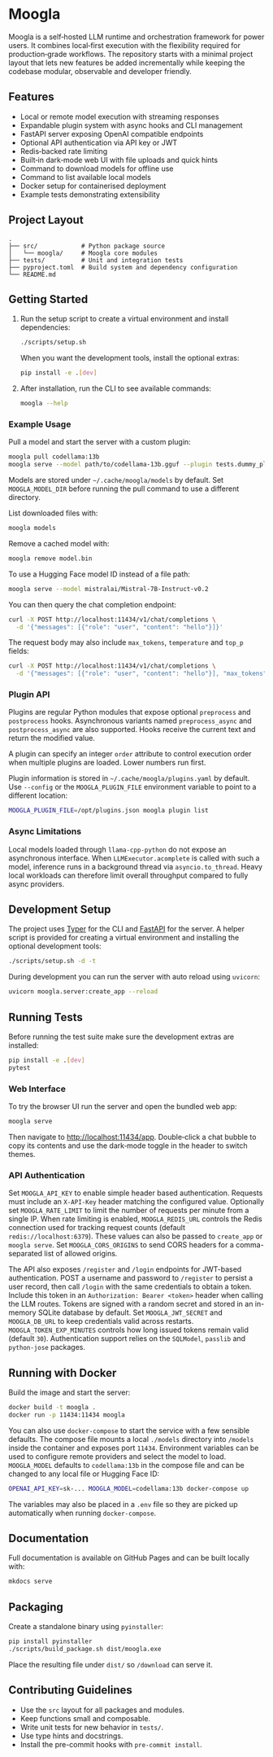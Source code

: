# Moogla

Moogla is a self‑hosted LLM runtime and orchestration framework for power users.
It combines local‑first execution with the flexibility required for
production‑grade workflows.  The repository starts with a minimal project layout
that lets new features be added incrementally while keeping the codebase
modular, observable and developer friendly.

## Features

- Local or remote model execution with streaming responses
- Expandable plugin system with async hooks and CLI management
- FastAPI server exposing OpenAI compatible endpoints
- Optional API authentication via API key or JWT
- Redis‑backed rate limiting
- Built‑in dark‑mode web UI with file uploads and quick hints
- Command to download models for offline use
- Command to list available local models
- Docker setup for containerised deployment
- Example tests demonstrating extensibility

## Project Layout

```
.
├── src/            # Python package source
│   └── moogla/     # Moogla core modules
├── tests/          # Unit and integration tests
├── pyproject.toml  # Build system and dependency configuration
└── README.md
```

## Getting Started

1. Run the setup script to create a virtual environment and install
   dependencies:

   ```bash
   ./scripts/setup.sh
   ```

   When you want the development tools, install the optional extras:

   ```bash
   pip install -e .[dev]
   ```

2. After installation, run the CLI to see available commands:

   ```bash
   moogla --help
   ```

### Example Usage

Pull a model and start the server with a custom plugin:

```bash
moogla pull codellama:13b
moogla serve --model path/to/codellama-13b.gguf --plugin tests.dummy_plugin
```
Models are stored under `~/.cache/moogla/models` by default. Set `MOOGLA_MODEL_DIR` before running the pull command to use a different directory.

List downloaded files with:

```bash
moogla models
```

Remove a cached model with:

```bash
moogla remove model.bin
```

To use a Hugging Face model ID instead of a file path:

```bash
moogla serve --model mistralai/Mistral-7B-Instruct-v0.2
```

You can then query the chat completion endpoint:

```bash
curl -X POST http://localhost:11434/v1/chat/completions \
  -d '{"messages": [{"role": "user", "content": "hello"}]}'
```

The request body may also include ``max_tokens``, ``temperature`` and ``top_p``
fields:

```bash
curl -X POST http://localhost:11434/v1/chat/completions \
  -d '{"messages": [{"role": "user", "content": "hello"}], "max_tokens": 32, "temperature": 0.7}'
```

### Plugin API

Plugins are regular Python modules that expose optional `preprocess` and
`postprocess` hooks. Asynchronous variants named `preprocess_async` and
`postprocess_async` are also supported. Hooks receive the current text and
return the modified value.

A plugin can specify an integer `order` attribute to control execution order
when multiple plugins are loaded. Lower numbers run first.

Plugin information is stored in `~/.cache/moogla/plugins.yaml` by default.
Use `--config` or the `MOOGLA_PLUGIN_FILE` environment variable to point
to a different location:

```bash
MOOGLA_PLUGIN_FILE=/opt/plugins.json moogla plugin list
```

### Async Limitations

Local models loaded through `llama-cpp-python` do not expose an asynchronous
interface. When `LLMExecutor.acomplete` is called with such a model, inference
runs in a background thread via `asyncio.to_thread`. Heavy local workloads can
therefore limit overall throughput compared to fully async providers.

## Development Setup

The project uses [Typer](https://typer.tiangolo.com/) for the CLI and
[FastAPI](https://fastapi.tiangolo.com/) for the server. A helper script is
provided for creating a virtual environment and installing the optional
development tools:

```bash
./scripts/setup.sh -d -t
```

During development you can run the server with auto reload using `uvicorn`:

```bash
uvicorn moogla.server:create_app --reload
```

## Running Tests

Before running the test suite make sure the development extras are installed:

```bash
pip install -e .[dev]
pytest
```

### Web Interface

To try the browser UI run the server and open the bundled web app:

```bash
moogla serve
```

Then navigate to [http://localhost:11434/app](http://localhost:11434/app).
Double‑click a chat bubble to copy its contents and use the dark‑mode toggle in
the header to switch themes.

### API Authentication

Set `MOOGLA_API_KEY` to enable simple header based authentication. Requests must
include an `X-API-Key` header matching the configured value. Optionally set
`MOOGLA_RATE_LIMIT` to limit the number of requests per minute from a single IP.
When rate limiting is enabled, `MOOGLA_REDIS_URL` controls the Redis connection
used for tracking request counts (default `redis://localhost:6379`). These values
can also be passed to `create_app` or `moogla serve`.
Set `MOOGLA_CORS_ORIGINS` to send CORS headers for a comma-separated list of
allowed origins.

The API also exposes `/register` and `/login` endpoints for JWT-based
authentication. POST a username and password to `/register` to persist a user
record, then call `/login` with the same credentials to obtain a token.
Include this token in an `Authorization: Bearer <token>` header when calling the
LLM routes. Tokens are signed with a random secret and stored in an in-memory
SQLite database by default. Set `MOOGLA_JWT_SECRET` and `MOOGLA_DB_URL` to keep
credentials valid across restarts. `MOOGLA_TOKEN_EXP_MINUTES` controls how long
issued tokens remain valid (default `30`). Authentication support relies on the
`SQLModel`, `passlib` and `python-jose` packages.

## Running with Docker

Build the image and start the server:

```bash
docker build -t moogla .
docker run -p 11434:11434 moogla
```

You can also use `docker-compose` to start the service with a few sensible
defaults. The compose file mounts a local `./models` directory into `/models`
inside the container and exposes port `11434`. Environment variables can be
used to configure remote providers and select the model to load. `MOOGLA_MODEL`
defaults to `codellama:13b` in the compose file and can be changed to any
local file or Hugging Face ID:

```bash
OPENAI_API_KEY=sk-... MOOGLA_MODEL=codellama:13b docker-compose up
```

The variables may also be placed in a `.env` file so they are picked up
automatically when running `docker-compose`.

## Documentation

Full documentation is available on GitHub Pages and can be built locally with:

```bash
mkdocs serve
```

## Packaging

Create a standalone binary using `pyinstaller`:

```bash
pip install pyinstaller
./scripts/build_package.sh dist/moogla.exe
```

Place the resulting file under `dist/` so `/download` can serve it.




## Contributing Guidelines

- Use the `src` layout for all packages and modules.
- Keep functions small and composable.
- Write unit tests for new behavior in `tests/`.
- Use type hints and docstrings.
- Install the pre-commit hooks with `pre-commit install`.

